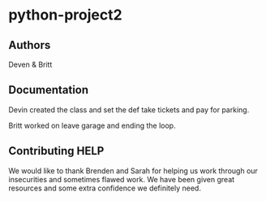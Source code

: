 # python-project2


## Authors

Deven & Britt 




## Documentation
Devin created the class and set the def take tickets and pay for parking. 

Britt worked on leave garage and ending the loop. 



## Contributing HELP
We would like to thank Brenden and Sarah for helping us work through our insecurities and sometimes flawed work. We have been given great resources and some extra confidence we definitely need. 
